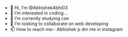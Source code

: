- 👋 Hi, I’m @AbhishekAbhi03
- 👀 I’m interested in coding...
- 🌱 I’m currently studying cse
- 💞️ I’m looking to collaborate on web developing
- 📫 How to reach me:- Abhishek p dm me in instagram

<!---
AbhishekAbhi03/AbhishekAbhi03 is a ✨ special ✨ repository because its `README.md` (this file) appears on your GitHub profile.
You can click the Preview link to take a look at your changes.
--->
